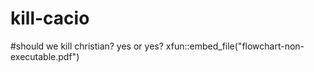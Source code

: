 # kill-cacio
#should we kill christian? yes or yes?
xfun::embed_file("flowchart-non-executable.pdf")
